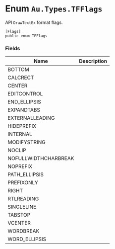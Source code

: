 # Enum `Au.Types.TFFlags`

API `DrawTextEx` format flags.

```
[Flags]
public enum TFFlags
```

### Fields

| Name | Description |
| --- | --- |
| BOTTOM |  |
| CALCRECT |  |
| CENTER |  |
| EDITCONTROL |  |
| END_ELLIPSIS |  |
| EXPANDTABS |  |
| EXTERNALLEADING |  |
| HIDEPREFIX |  |
| INTERNAL |  |
| MODIFYSTRING |  |
| NOCLIP |  |
| NOFULLWIDTHCHARBREAK |  |
| NOPREFIX |  |
| PATH_ELLIPSIS |  |
| PREFIXONLY |  |
| RIGHT |  |
| RTLREADING |  |
| SINGLELINE |  |
| TABSTOP |  |
| VCENTER |  |
| WORDBREAK |  |
| WORD_ELLIPSIS |  |